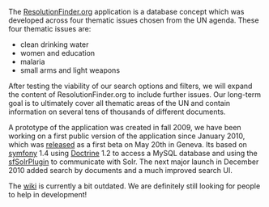 The [ResolutionFinder.org](http://resolutionfinder.org) application is a database concept which was developed across four thematic issues chosen from the UN agenda. These four thematic issues are:

  * clean drinking water
  * women and education
  * malaria
  * small arms and light weapons

After testing the viability of our search options and filters, we will expand the content of ResolutionFinder.org to include further issues. Our long-term goal is to ultimately cover all thematic areas of the UN and contain information on several tens of thousands of different documents.

A prototype of the application was created in fall 2009, we have been working on a first public version of the application since January 2010, which was [released](http://search.un-informed.org) as a first beta on May 20th in Geneva. Its based on [symfony](http://www.symfony-project.org/) 1.4 using [Doctrine](http://www.doctrine-project.org/) 1.2 to access a MySQL database and using the [sfSolrPlugin](http://www.symfony-project.org/plugins/sfSolrPlugin) to communicate with Solr. The next major launch in December 2010 added search by documents and a much improved search UI.

The [wiki](http://code.google.com/p/uninformed/wiki/Introduction) is currently a bit outdated. We are definitely still looking for people to help in development!